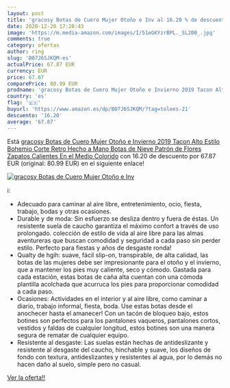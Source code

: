 ```yaml
---
layout: post
title: 'gracosy Botas de Cuero Mujer Otoño e Inv al 16.20 % de descuento'
date: 2020-12-20 17:28:43
image: 'https://m.media-amazon.com/images/I/51eGKYzrBPL._SL200_.jpg'
comments: true
category: ofertas
author: ring
slug: 'B07J6SJKQM-es'
actualPrice: 67.87 EUR
currency: EUR
price: 67.87
comparePrice: 80.99 EUR
prodname: 'gracosy Botas de Cuero Mujer Otoño e Invierno 2019 Tacon Alto Estilo Bohemio Corte Retro Hecho a Mano Botas de Nieve Patrón de Flores Zapatos Calientes En el Medio Colorido'
country: 'es'
flag: '🇪🇸'
buyurl: 'https://www.amazon.es/dp/B07J6SJKQM/?tag=tolees-21'
descuento: '16.20'
average: '67.87'
---
```


Está [gracosy Botas de Cuero Mujer Otoño e Invierno 2019 Tacon Alto Estilo Bohemio Corte Retro Hecho a Mano Botas de Nieve Patrón de Flores Zapatos Calientes En el Medio Colorido](https://www.amazon.es/dp/B07J6SJKQM/?tag=tolees-21) con 16.20 de descuento por 67.87 EUR (original: 80.99 EUR) en el siguiente enlace!

[![gracosy Botas de Cuero Mujer Otoño e Inv](https://m.media-amazon.com/images/I/51eGKYzrBPL._SL200_.jpg)](https://www.amazon.es/dp/B07J6SJKQM/?tag=tolees-21)

ℹ️:

- Adecuado para caminar al aire libre, entretenimiento, ocio, fiesta, trabajo, bodas y otras ocasiones.
- Durable y de moda: Sin esfuerzo se desliza dentro y fuera de éstas. Un resistente suela de caucho garantiza el máximo confort a través de uso prolongado. colección de estilo de vida al aire libre para las almas aventureras que buscan comodidad y seguridad a cada paso sin perder estilo. Perfecto para fiestas y años de desgaste ronda!
- Qualty de hgih: suave, fácil slip-on, transpirable, de alta calidad, las botas de las mujeres debe ser impresionante para el otoño y el invierno, que a mantener los pies muy caliente, seco y cómodo. Gastada para cada estación, estas botas de caña alta cuentan con una cómoda plantilla acolchada que acurruca los pies para proporcionar comodidad a cada paso.
- Ocasiones: Actividades en el interior y al aire libre, como caminar a diario, trabajo informal, fiesta, boda. Use estas botas desde el anochecer hasta el amanecer! Con un tacón de bloqueo bajo, estos botines son perfectos para los pantalones vaqueros, pantalones cortos, vestidos y faldas de cualquier longitud, estos botines son una manera segura de rematar de cualquier equipo.
- Resistente al desgaste: Las suelas están hechas de antideslizante y resistente al desgaste del caucho, hinchable y suave, los diseños de fondo con textura, antideslizantes y resistentes al agua, por lo demás no hacen daño al suelo, simple pero no casual.

[Ver la oferta!!](https://www.amazon.es/dp/B07J6SJKQM/?tag=tolees-21)
